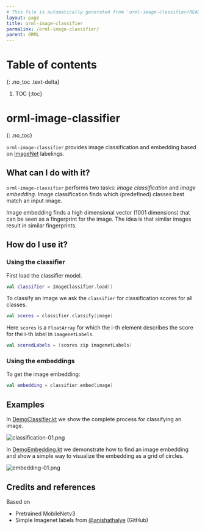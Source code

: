 ```yaml
---
# This file is automatically generated from 'orml-image-classifier/README.md' by the markdownToJekyll Gradle task. Do not edit this file.             
layout: page
title: orml-image-classifier
permalink: /orml-image-classifier/
parent: ORML
---
```

# Table of contents
{: .no_toc .text-delta}
1. TOC
{:toc}        
# orml-image-classifier
{: .no_toc}


`orml-image-classifier` provides image classification and embedding based on [ImageNet](https://www.image-net.org/) labelings.

## What can I do with it?

`orml-image-classifier` performs two tasks: _image classification_ and _image embedding_. Image classification finds
which (predefined) classes best match an input image.

Image embedding finds a high dimensional vector (1001 dimensions) that can be seen as a fingerprint for the image. The idea is that 
similar images result in similar fingerprints.

## How do I use it?

### Using the classifier
First load the classifier model.
```kotlin 
val classifier = ImageClassifier.load()
```

To classify an image we ask the `classifier` for classification scores for all classes.
```kotlin
val scores = classifier.classify(image)
```

Here `scores` is a `FloatArray` for which the i-th element describes the score for the i-th label in `imagenetLabels`. 
```kotlin
val scoredLabels = (scores zip imagenetLabels)
```

### Using the embeddings

To get the image embedding:
```kotlin
val embedding = classifier.embed(image)
```

## Examples

In [DemoClassifier.kt](https://github.com/openrndr/orml/raw/orml-0.3/orml-image-classifier/src/demo/kotlin/DemoClassifier.kt) we show the complete process for classifying an image.

![classification-01.png](https://github.com/openrndr/orml/raw/orml-0.3/orml-image-classifier/images/classification-01.png)

In [DemoEmbedding.kt](https://github.com/openrndr/orml/raw/orml-0.3/orml-image-classifier/src/demo/kotlin/DemoEmbedding.kt) we demonstrate how to find an image embedding and show a simple way to visualize the embedding
as a grid of circles.

![embedding-01.png](https://github.com/openrndr/orml/raw/orml-0.3/orml-image-classifier/images/embedding-01.png)

## Credits and references

Based on 
 * Pretrained MobileNetv3
 * Simple Imagenet labels from [@anishathalye](https://github.com/anishathalye/imagenet-simple-labels/blob/master/imagenet-simple-labels.json) (GitHub)